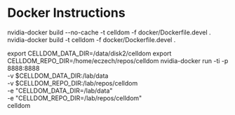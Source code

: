 # Docker Instructions

nvidia-docker build --no-cache -t celldom -f docker/Dockerfile.devel .
nvidia-docker build -t celldom -f docker/Dockerfile.devel .

export CELLDOM_DATA_DIR=/data/disk2/celldom
export CELLDOM_REPO_DIR=/home/eczech/repos/celldom
nvidia-docker run -ti -p 8888:8888 \
-v $CELLDOM_DATA_DIR:/lab/data \
-v $CELLDOM_REPO_DIR:/lab/repos/celldom \
-e "CELLDOM_DATA_DIR=/lab/data" \
-e "CELLDOM_REPO_DIR=/lab/repos/celldom" \
celldom

